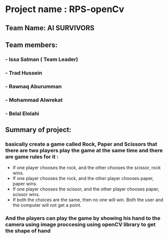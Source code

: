 
# Project name : RPS-openCv

## Team Name: AI SURVIVORS 


## Team members:


### - Issa Salman ( Team Leader)


### - Trad Hussein


### - Rawnaq Aburumman


### - Mohammad Alwrekat


### - Belal Elolahi


## Summary of project:

### basically create  a game called Rock, Paper and Scissors that there are two players play the game at the same time and there are game rules for it :

* If one player chooses the rock, and the other chooses the scissor, rock wins.
* If one player chooses the rock, and the other player chooses paper, paper wins.
* If one player chooses the scissor, and the other player chooses paper, scissor wins.
* If both the choices are the same, then no one will win. Both the user and the computer will not get a point.

### And the players can play the game by showing his hand to the camera   using image proccesing using openCV library to get the shape of hand 
